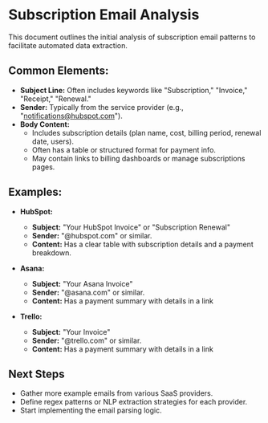 # Subscription Email Analysis

This document outlines the initial analysis of subscription email patterns to facilitate automated data extraction.

## Common Elements:

*   **Subject Line:** Often includes keywords like "Subscription," "Invoice," "Receipt," "Renewal."
*   **Sender:** Typically from the service provider (e.g., "notifications@hubspot.com").
*   **Body Content:**
    *   Includes subscription details (plan name, cost, billing period, renewal date, users).
    *   Often has a table or structured format for payment info.
    *   May contain links to billing dashboards or manage subscriptions pages.

## Examples:

*   **HubSpot:**
    *   **Subject:** "Your HubSpot Invoice" or "Subscription Renewal"
    *   **Sender:** "@hubspot.com" or similar.
    *   **Content:** Has a clear table with subscription details and a payment breakdown.

*   **Asana:**
    *   **Subject:** "Your Asana Invoice"
    *   **Sender:** "@asana.com" or similar.
    *   **Content:** Has a payment summary with details in a link

*   **Trello:**
    *   **Subject:** "Your Invoice"
    *   **Sender:** "@trello.com" or similar.
    *   **Content:** Has a payment summary with details in a link

## Next Steps

*   Gather more example emails from various SaaS providers.
*   Define regex patterns or NLP extraction strategies for each provider.
*   Start implementing the email parsing logic.
